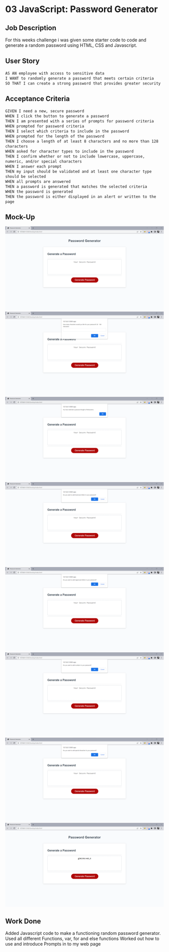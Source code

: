 # 03 JavaScript: Password Generator

## Job Description

For this weeks challenge i was given some starter code to code and generate a random password using HTML, CSS and Javascript.

## User Story

```
AS AN employee with access to sensitive data
I WANT to randomly generate a password that meets certain criteria
SO THAT I can create a strong password that provides greater security
```

## Acceptance Criteria

```
GIVEN I need a new, secure password
WHEN I click the button to generate a password
THEN I am presented with a series of prompts for password criteria
WHEN prompted for password criteria
THEN I select which criteria to include in the password
WHEN prompted for the length of the password
THEN I choose a length of at least 8 characters and no more than 128 characters
WHEN asked for character types to include in the password
THEN I confirm whether or not to include lowercase, uppercase, numeric, and/or special characters
WHEN I answer each prompt
THEN my input should be validated and at least one character type should be selected
WHEN all prompts are answered
THEN a password is generated that matches the selected criteria
WHEN the password is generated
THEN the password is either displayed in an alert or written to the page
```

## Mock-Up
![Front Page](screenshots/Screenshot%202023-03-02%20171031.png)
![Amount of Characters](screenshots/Screenshot%202023-03-02%20171111.png)
![Letter Confirmation](screenshots/Screenshot%202023-03-02%20171128.png)
![Lower Case Letters](screenshots/Screenshot%202023-03-02%20171145.png)
![Upper Case Letters](screenshots/Screenshot%202023-03-02%20171200.png)
![Numbers](screenshots/Screenshot%202023-03-02%20171216.png)
![Special Characters](screenshots/Screenshot%202023-03-02%20171246.png)
![Passwordgi](screenshots/Screenshot%202023-03-02%20171316.png)

## Work Done

Added Javascript code to make a functioning random password generator.
Used all different Functions, var, for and else functions
Worked out how to use and introduce Prompts in to my web page
